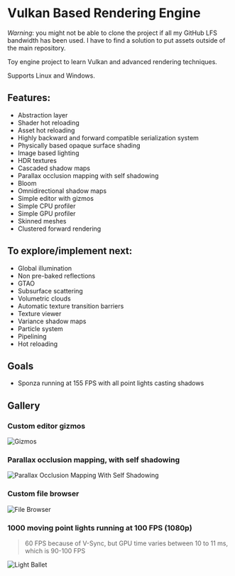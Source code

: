 # Vulkan Based Rendering Engine
*Warning*: you might not be able to clone the project if all my GitHub LFS bandwidth has been used. I have to find a solution to put assets outside of the main repository.

Toy engine project to learn Vulkan and advanced rendering techniques.

Supports Linux and Windows.

## Features:
* Abstraction layer
* Shader hot reloading
* Asset hot reloading
* Highly backward and forward compatible serialization system
* Physically based opaque surface shading
* Image based lighting
* HDR textures
* Cascaded shadow maps
* Parallax occlusion mapping with self shadowing
* Bloom
* Omnidirectional shadow maps
* Simple editor with gizmos
* Simple CPU profiler
* Simple GPU profiler
* Skinned meshes
* Clustered forward rendering

## To explore/implement next:
* Global illumination
* Non pre-baked reflections
* GTAO
* Subsurface scattering
* Volumetric clouds
* Automatic texture transition barriers
* Texture viewer
* Variance shadow maps
* Particle system
* Pipelining
* Hot reloading

## Goals
* Sponza running at 155 FPS with all point lights casting shadows

## Gallery
### Custom editor gizmos
![Gizmos](Screenshots/gizmo.gif)
### Parallax occlusion mapping, with self shadowing
![Parallax Occlusion Mapping With Self Shadowing](Screenshots/parallax_occlusion_mapping_with_shadows.gif)
### Custom file browser
![File Browser](Screenshots/file_browser.png)
### 1000 moving point lights running at 100 FPS (1080p)
> 60 FPS because of V-Sync, but GPU time varies between 10 to 11 ms, which is 90-100 FPS

![Light Ballet](Screenshots/light_ballet.png)
